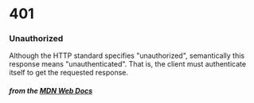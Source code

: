 # 401 
### Unauthorized

Although the HTTP standard specifies "unauthorized", semantically this response means "unauthenticated". That is, the client must authenticate itself to get the requested response.

#### *from the [MDN Web Docs](https://developer.mozilla.org/en-US/docs/Web/HTTP/Status)* 
